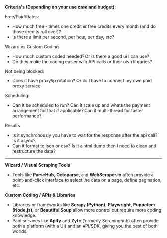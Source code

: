 
**Criteria's (Depending on your use case and budget):**

Free/Paid/Rates:
- How much free - times one credit or free credits every month (and do those credits roll over)?
- Is there a limit per second, per hour, per day, etc?

Wizard vs Custom Coding
- How much custom coded needed? Or is there a good ui I can use?
- Do they make the coding easier with API calls or their own libraries?

Not being blocked:
- Does it have proxy/ip rotation? Or do I have to connect my own paid proxy service

Scheduling:
- Can it be scheduled to run? Can it scale up and whats the payment arrangement for that if applicable? Can it multi-thread for faster performance?

Results
- Is it synchronously you have to wait for the response after the api call? Is it async? 
- Can it format to json or csv? Is it a html dump then I need to clean and restructure the data?

---

**Wizard / Visual Scraping Tools**

- Tools like **ParseHub**, **Octoparse**, and **WebScraper.io** often provide a point-and-click interface to select the data on a page, define pagination, etc.

**Custom Coding / APIs & Libraries**
- Libraries or frameworks like **Scrapy (Python)**, **Playwright**, **Puppeteer (Node.js)**, or **Beautiful Soup** allow more control but require more coding knowledge.
- Paid services like **Apify** and **Zyte** (formerly Scrapinghub) often provide both a platform (with a UI) and an API/SDK, giving you the best of both worlds.